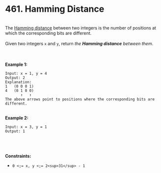 # 461. Hamming Distance

<br />The <a href="https://en.wikipedia.org/wiki/Hamming_distance" target="_blank">Hamming distance</a> between two integers is the number of positions at which the corresponding bits are different.<br />
<br />Given two integers `x` and `y`, return <em>the **Hamming distance** between them</em>.<br />
<br /> <br />
<br />**Example 1:**<br />
```
Input: x = 1, y = 4
Output: 2
Explanation:
1   (0 0 0 1)
4   (0 1 0 0)
       ↑   ↑
The above arrows point to positions where the corresponding bits are different.
```
<br />**Example 2:**<br />
```
Input: x = 3, y = 1
Output: 1
```
<br /> <br />
<br />**Constraints:**<br />

* `0 <;= x, y <;= 2<sup>31</sup> - 1`
